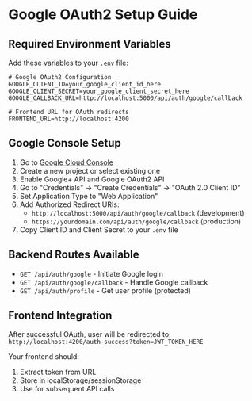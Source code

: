 # Google OAuth2 Setup Guide

## Required Environment Variables

Add these variables to your `.env` file:

```env
# Google OAuth2 Configuration
GOOGLE_CLIENT_ID=your_google_client_id_here
GOOGLE_CLIENT_SECRET=your_google_client_secret_here
GOOGLE_CALLBACK_URL=http://localhost:5000/api/auth/google/callback

# Frontend URL for OAuth redirects
FRONTEND_URL=http://localhost:4200
```

## Google Console Setup

1. Go to [Google Cloud Console](https://console.cloud.google.com/)
2. Create a new project or select existing one
3. Enable Google+ API and Google OAuth2 API
4. Go to "Credentials" → "Create Credentials" → "OAuth 2.0 Client ID"
5. Set Application Type to "Web Application"
6. Add Authorized Redirect URIs:
   - `http://localhost:5000/api/auth/google/callback` (development)
   - `https://yourdomain.com/api/auth/google/callback` (production)
7. Copy Client ID and Client Secret to your `.env` file

## Backend Routes Available

- `GET /api/auth/google` - Initiate Google login
- `GET /api/auth/google/callback` - Handle Google callback
- `GET /api/auth/profile` - Get user profile (protected)

## Frontend Integration

After successful OAuth, user will be redirected to:
`http://localhost:4200/auth-success?token=JWT_TOKEN_HERE`

Your frontend should:
1. Extract token from URL
2. Store in localStorage/sessionStorage
3. Use for subsequent API calls